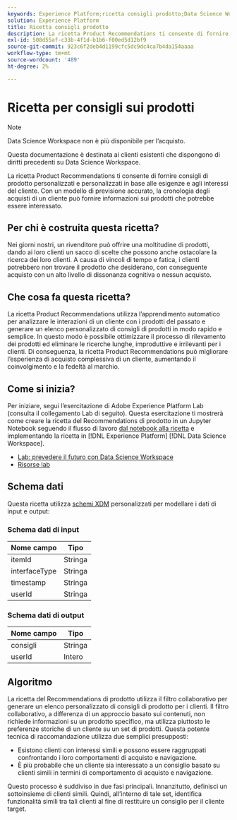 ```yaml
---
keywords: Experience Platform;ricetta consigli prodotto;Data Science Workspace;argomenti popolari;ricette;ricetta pre-build
solution: Experience Platform
title: Ricetta consigli prodotto
description: La ricetta Product Recommendations ti consente di fornire consigli di prodotto personalizzati e personalizzati in base alle esigenze e agli interessi del cliente. Con un modello di previsione accurato, la cronologia degli acquisti di un cliente può fornire informazioni sui prodotti che potrebbe essere interessato.
exl-id: 508d55af-c33b-4f1d-b1b6-f00ed5d12bf9
source-git-commit: 923c6f2deb4d1199cfc5dc9dc4ca7b4da154aaaa
workflow-type: tm+mt
source-wordcount: '489'
ht-degree: 2%

---
```


# Ricetta per consigli sui prodotti

>[!NOTE]
>
>Data Science Workspace non è più disponibile per l’acquisto.
>
>Questa documentazione è destinata ai clienti esistenti che dispongono di diritti precedenti su Data Science Workspace.

La ricetta Product Recommendations ti consente di fornire consigli di prodotto personalizzati e personalizzati in base alle esigenze e agli interessi del cliente. Con un modello di previsione accurato, la cronologia degli acquisti di un cliente può fornire informazioni sui prodotti che potrebbe essere interessato.

## Per chi è costruita questa ricetta?

Nei giorni nostri, un rivenditore può offrire una moltitudine di prodotti, dando ai loro clienti un sacco di scelte che possono anche ostacolare la ricerca dei loro clienti. A causa di vincoli di tempo e fatica, i clienti potrebbero non trovare il prodotto che desiderano, con conseguente acquisto con un alto livello di dissonanza cognitiva o nessun acquisto.

## Che cosa fa questa ricetta?

La ricetta Product Recommendations utilizza l’apprendimento automatico per analizzare le interazioni di un cliente con i prodotti del passato e generare un elenco personalizzato di consigli di prodotti in modo rapido e semplice. In questo modo è possibile ottimizzare il processo di rilevamento dei prodotti ed eliminare le ricerche lunghe, improduttive e irrilevanti per i clienti. Di conseguenza, la ricetta Product Recommendations può migliorare l’esperienza di acquisto complessiva di un cliente, aumentando il coinvolgimento e la fedeltà al marchio.

## Come si inizia?

Per iniziare, segui l’esercitazione di Adobe Experience Platform Lab (consulta il collegamento Lab di seguito). Questa esercitazione ti mostrerà come creare la ricetta del Recommendations di prodotto in un Jupyter Notebook seguendo il flusso di lavoro [dal notebook alla ricetta](../jupyterlab/create-a-model.md) e implementando la ricetta in [!DNL Experience Platform] [!DNL Data Science Workspace].

* [Lab: prevedere il futuro con Data Science Workspace](https://expleague.azureedge.net/labs/L777/index.html)
* [Risorse lab](https://github.com/adobe/experience-platform-dsw-reference/tree/master/Summit/2019/resources)

## Schema dati

Questa ricetta utilizza [schemi XDM](../../xdm/schema/field-dictionary.md) personalizzati per modellare i dati di input e output:

### Schema dati di input

| Nome campo | Tipo |
| --- | --- |
| itemId | Stringa |
| interfaceType | Stringa |
| timestamp | Stringa |
| userId | Stringa |

### Schema dati di output

| Nome campo | Tipo |
| --- | --- |
| consigli | Stringa |
| userId | Intero |

## Algoritmo

La ricetta del Recommendations di prodotto utilizza il filtro collaborativo per generare un elenco personalizzato di consigli di prodotto per i clienti. Il filtro collaborativo, a differenza di un approccio basato sui contenuti, non richiede informazioni su un prodotto specifico, ma utilizza piuttosto le preferenze storiche di un cliente su un set di prodotti. Questa potente tecnica di raccomandazione utilizza due semplici presupposti:
* Esistono clienti con interessi simili e possono essere raggruppati confrontando i loro comportamenti di acquisto e navigazione.
* È più probabile che un cliente sia interessato a un consiglio basato su clienti simili in termini di comportamento di acquisto e navigazione.

Questo processo è suddiviso in due fasi principali. Innanzitutto, definisci un sottoinsieme di clienti simili. Quindi, all’interno di tale set, identifica funzionalità simili tra tali clienti al fine di restituire un consiglio per il cliente target.
